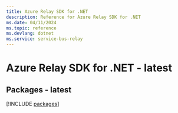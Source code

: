 ```yaml
---
title: Azure Relay SDK for .NET
description: Reference for Azure Relay SDK for .NET
ms.date: 04/11/2024
ms.topic: reference
ms.devlang: dotnet
ms.service: service-bus-relay
---
```

# Azure Relay SDK for .NET - latest
## Packages - latest
[!INCLUDE [packages](relay-index.md)]